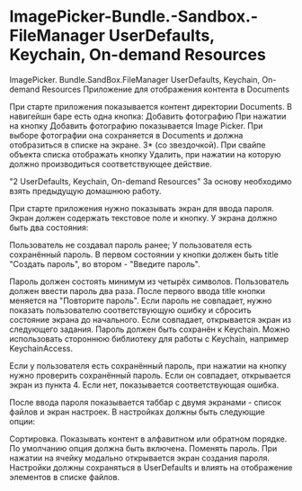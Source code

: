 # ImagePicker-Bundle.-Sandbox.-FileManager  UserDefaults, Keychain, On-demand Resources
ImagePicker. Bundle.SandBox.FileManager  UserDefaults, Keychain, On-demand Resources
Приложение для отображения контента в Documents

При старте приложения показывается контент директории Documents. В навигейшн баре есть одна кнопка:
Добавить фотографию
При нажатии на кнопку Добавить фотографию показывается Image Picker. При выборе фотографии она сохраняется в Documents и должна отобразиться в списке на экране. 3* (со звездочкой). При свайпе объекта списка отображать кнопку Удалить, при нажатии на которую должно производиться соответствующее действие.

 "2 UserDefaults, Keychain, On-demand Resources"
За основу  необходимо взять предыдущую домашнюю работу.

При старте приложения нужно показывать экран для ввода пароля. Экран должен содержать текстовое поле и кнопку.
У экрана должно быть два состояния:

Пользователь не создавал пароль ранее;
У пользователя есть сохранённый пароль.
В первом состоянии у кнопки должен быть title "Создать пароль", во втором - "Введите пароль".

Пароль должен состоять минимум из четырёх символов. Пользователь должен ввести пароль два раза. После первого ввода title кнопки меняется на "Повторите пароль". Если пароль не совпадает, нужно показать пользователю соответствующую ошибку и сбросить состояние экрана до начального. Если совпадает, открывается экран из следующего задания. Пароль должен быть сохранён к Keychain. Можно использовать стороннюю библиотеку для работы с Keychain, например KeychainAccess.

Если у пользователя есть сохранённый пароль, при нажатии на кнопку нужно проверить сохранённый пароль. Если он совпадает, открывается экран из пункта 4. Если нет, показывается соответствующая ошибка.

После ввода пароля показывается таббар с двумя экранами - список файлов и экран настроек. В настройках должны быть следующие опции:

Сортировка. Показывать контент в алфавитном или обратном порядке. По умолчанию опция должна быть включена.
Поменять пароль. При нажатии на ячейку модально открывается экран создания пароля.
Настройки должны сохраняться в UserDefaults и влиять на отображение элементов в списке файлов.
